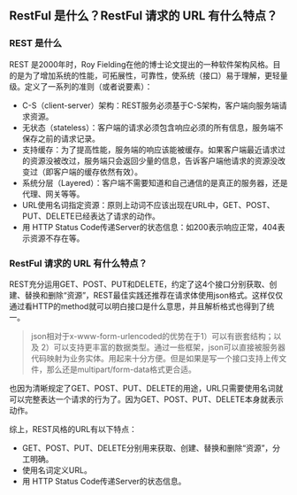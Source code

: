 ## RestFul 是什么？RestFul 请求的 URL 有什么特点？
### REST 是什么
REST 是2000年时，Roy Fielding在他的博士论文提出的一种软件架构风格。目的是为了增加系统的性能，可拓展性，可靠性，使系统（接口）易于理解，更轻量级。定义了一系列的准则（或者说要素）：

- C-S（client-server）架构：REST服务必须基于C-S架构，客户端向服务端请求资源。
- 无状态（stateless）：客户端的请求必须包含响应必须的所有信息，服务端不保存之前的请求记录。
- 支持缓存：为了提高性能，服务端的响应该能被缓存。如果客户端最近请求过的资源没被改过，服务端只会返回少量的信息，告诉客户端他请求的资源没改变过（即客户端的缓存依然有效）。
- 系统分层（Layered）：客户端不需要知道和自己通信的是真正的服务器，还是代理、网关等等。
- URL使用名词指定资源：原则上动词不应该出现在URL中，GET、POST、PUT、DELETE已经表达了请求的动作。
- 用 HTTP Status Code传递Server的状态信息：如200表示响应正常，404表示资源不存在等。

### RestFul 请求的 URL 有什么特点？
REST充分运用GET、POST、PUT和DELETE，约定了这4个接口分别获取、创建、替换和删除“资源”，REST最佳实践还推荐在请求体使用json格式。这样仅仅通过看HTTP的method就可以明白接口是什么意思，并且解析格式也得到了统一。

> json相对于x-www-form-urlencoded的优势在于1）可以有嵌套结构；以及 2）可以支持更丰富的数据类型。通过一些框架，json可以直接被服务器代码映射为业务实体。用起来十分方便。但是如果是写一个接口支持上传文件，那么还是multipart/form-data格式更合适。

也因为清晰规定了GET、POST、PUT、DELETE的用途，URL只需要使用名词就可以完整表达一个请求的行为了。因为GET、POST、PUT、DELETE本身就表示动作。

综上，REST风格的URL有以下特点：

- GET、POST、PUT、DELETE分别用来获取、创建、替换和删除“资源”，分工明确。
- 使用名词定义URL。
- 用 HTTP Status Code传递Server的状态信息。